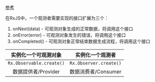 [参考](http://www.hubwiz.com/class/569d92e3acf9a45a69b05154)

在RxJS中，一个观测者需要实现的接口扩展为三个：

1. onNext(data) - 可观测对象生成的正常数据，将调用这个接口
2. onError(error) - 可观测对象发生的错误，将调用这个接口
3. onCompleted() - 可观测对象正常结束数据生成流程，将调用这个接口



实例化一个可观测对象|实例化一个观测者
:----:|:-----:
`Rx.Observable.create()`|`Rx.Observer.create()`
数据提供者/Provider|数据消费者/Consumer
